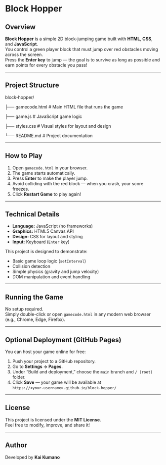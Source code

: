 # Block Hopper 

## Overview
**Block Hopper** is a simple 2D block-jumping game built with **HTML**, **CSS**, and **JavaScript**.  
You control a green player block that must jump over red obstacles moving across the screen.  
Press the **Enter key** to jump — the goal is to survive as long as possible and earn points for every obstacle you pass!

---

## Project Structure
block-hopper/

├── gamecode.html # Main HTML file that runs the game

├── game.js # JavaScript game logic

├── styles.css # Visual styles for layout and design

└── README.md # Project documentation


---

## How to Play
1. Open `gamecode.html` in your browser.  
2. The game starts automatically.  
3. Press **Enter** to make the player jump.  
4. Avoid colliding with the red block — when you crash, your score freezes.  
5. Click **Restart Game** to play again!

---

## Technical Details
- **Language:** JavaScript (no frameworks)
- **Graphics:** HTML5 Canvas API
- **Design:** CSS for layout and styling
- **Input:** Keyboard (`Enter` key)

This project is designed to demonstrate:
- Basic game loop logic (`setInterval`)
- Collision detection
- Simple physics (gravity and jump velocity)
- DOM manipulation and event handling

---

## Running the Game
No setup required.  
Simply double-click or open `gamecode.html` in any modern web browser (e.g., Chrome, Edge, Firefox).

---

## Optional Deployment (GitHub Pages)
You can host your game online for free:
1. Push your project to a GitHub repository.  
2. Go to **Settings → Pages**.  
3. Under “Build and deployment,” choose the `main` branch and `/ (root)` folder.  
4. Click **Save** — your game will be available at  
   `https://<your-username>.github.io/block-hopper/`

---

## License
This project is licensed under the **MIT License**.  
Feel free to modify, improve, and share it!

---

## Author
Developed by **Kai Kumano** 
